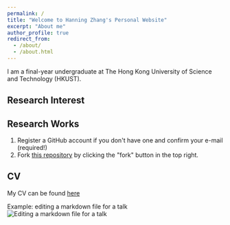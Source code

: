 ```yaml
---
permalink: /
title: "Welcome to Hanning Zhang's Personal Website"
excerpt: "About me"
author_profile: true
redirect_from: 
  - /about/
  - /about.html
---
```


I am a final-year undergraduate at The Hong Kong University of Science and Technology (HKUST).

Research Interest
------


Research Works
------
1. Register a GitHub account if you don't have one and confirm your e-mail (required!)
1. Fork [this repository](https://github.com/academicpages/academicpages.github.io) by clicking the "fork" button in the top right. 

CV
------
My CV can be found [here](https://hkustconnect-my.sharepoint.com/:b:/g/personal/hzhangco_connect_ust_hk/EVmKSxJ_XxdMnDKYydMHLyoBIpO_QtfK_wd6lBL3D7Jdlg)


Example: editing a markdown file for a talk
![Editing a markdown file for a talk](/images/editing-talk.png)


